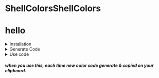 #  ShellColorsShellColors
hello
=
<details>
  <summary>Installation</summary>
  
+  TermUX ( Android )
```bash
pkg install git -y && PWDx=$PWD && cd ~ && git clone https://github.com/ShivaShirsath/ShellColors.git && bash ~/ShellColors/install && cd $PWDx
```
+ Ubuntu
```bash
sudo apt install git -y && PWDx=$PWD && cd ~ && git clone https://github.com/ShivaShirsath/ShellColors.git && bash ~/ShellColors/install && cd $PWDx
```

</details>

<details>
  <summary>Generate Code</summary>
  
<table>
<thead>
<tr>
<th></th>
<th>FONT</th>
<th>LAYER</th>
<th>RED</th>
<th>GREEN</th>
<th>BLUE</th>
</tr>
</thead>
<tbody>
<tr>
<td>0</td>
<td>Normal</td>
<td></td>
<td>*</td>
<td>*</td>
<td>*</td>
</tr>
<tr>
<td>1</td>
<td><b>Bolt</b></td>
<td></td>
<td>*</td>
<td>*</td>
<td>*</td>
</tr>
<tr>
<td>2</td>
<td>Dim</td>
<td></td>
<td>*</td>
<td>*</td>
<td>*</td>
</tr>
<tr>
<td>3</td>
<td><i>Itallic</i></td>
<td>Foreground</td>
<td>*</td>
<td>*</td>
<td>*</td>
</tr>
<tr>
<td>4</td>
<td><ins>Underlined</ins></td>
<td>Background</td>
<td>*</td>
<td>*</td>
<td>*</td>
</tr>
<tr>
<td>5</td>
<td>Blink</td>
<td></td>
<td>*</td>
<td>*</td>
<td>*</td>
</tr>
<tr>
<td>6</td>
<td>Intense</td>
<td></td>
<td></td>
<td></td>
<td></td>
</tr>
<tr>
<td>7</td>
<td>Inverse</td>
<td></td>
<td></td>
<td></td>
<td></td>
</tr>
<tr>
<td>8</td>
<td>Invisible</td>
<td></td>
<td></td>
<td></td>
<td></td>
</tr>
<tr>
<td>9</td>
<td><strike>Strike</strike></td>
<td></td>
<td></td>
<td></td>
<td></td>
</tr>
</tbody>
</table>

```bash
getColorCode FONT LAYER RED GREEN BLUE 'TEXT'
```
</details>
<details>
  <summary>Use code</summary>
  
```bash
echo -e "`getColorCode FONT LAYER RED GREEN BLUE 'TEXT'`"
```
<p align=center>Or</p>

```bash
printf  "`getColorCode FONT LAYER RED GREEN BLUE 'TEXT'`\n"
```
</details>

##### when you use this, each time new color code generate & copied on your clipboard. 
